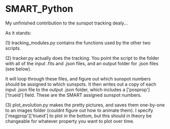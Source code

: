 # SMART_Python
My unfinished contribution to the sunspot tracking dealy...

As it stands:

(1) tracking_modules.py contains the functions used by the other two scripts.

(2) tracker.py actually does the tracking. You point the script to the folder with all of the input .fits and .json files, and an output folder for .json files (see below). 

It will loop through these files, and figure out which sunspot numbers should be assigned to which sunspots. It then writes out a copy of each input .json file to the output .json folder, which includes a ['posprop']['trueid']  field. These are the SMART assigned sunspot numbers.

(3) plot_evolution.py makes the pretty pictures, and saves them one-by-one to an images folder (couldnt figure out how to animate them). I specify ['magprop']['trueid'] to plot in the bottom, but this should in theory be changeable for whatever property you want to plot over time.
